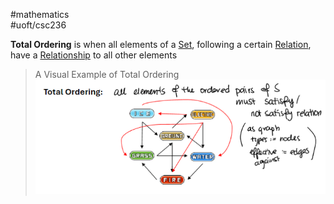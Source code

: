 #mathematics  
#uoft/csc236 

**Total Ordering** is when all elements of a [Set](../../Math/MAT223%20Notes/Set.md), following a certain [Relation](Relation.md), have a [Relationship](Relationship.md) to all other elements

>A Visual Example of Total Ordering  
>	![500](attachments/Pasted%20image%2020240517203945.png)
